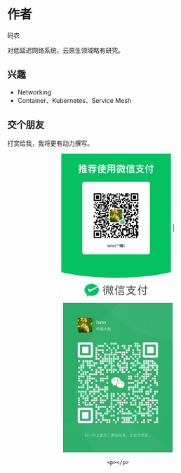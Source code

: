 # 作者

码农

对低延迟网络系统，云原生领域略有研究。

## 兴趣

- Networking
- Container、Kubernetes、Service Mesh

## 交个朋友 

打赏给我，我将更有动力撰写。

<div  align="center">
	<img src="./assets/pay.jpg" width = "250"  align=center />  | 
	<img src="./assets/webchat.jpg" width = "250"  align=center />
	
	<p></p>
</div>